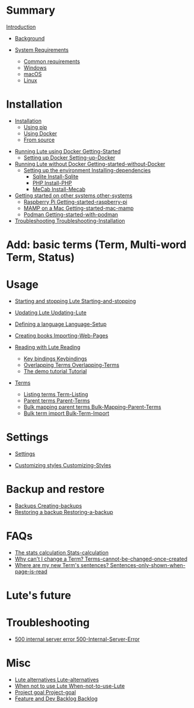 # Summary

[Introduction](intro.md)

- [Background](background.md)

- [System Requirements]()
  - [Common requirements]()
  - [Windows]()
  - [macOS]()
  - [Linux]()

# Installation

- [Installation]()
  - [Using pip]()
  - [Using Docker]()
  - [From source]()

* [Running Lute using Docker Getting-Started]()
  * [Setting up Docker Setting-up-Docker]()
* [Running Lute without Docker Getting-started-without-Docker]()
  * [Setting up the environment Installing-dependencies]()
    * [Sqlite Install-Sqlite]()
    * [PHP Install-PHP]()
    * [MeCab Install-Mecab]()
* [Getting started on other systems other-systems]()
  * [Raspberry Pi Getting-started-raspberry-pi]()
  * [MAMP on a Mac Getting-started-mac-mamp]()
  * [Podman Getting-started-with-podman]()
* [Troubleshooting Troubleshooting-Installation]()


# Add: basic terms (Term, Multi-word Term, Status)

# Usage

* [Starting and stopping Lute Starting-and-stopping]()
* [Updating Lute Updating-Lute]()

* [Defining a language Language-Setup]()
* [Creating books Importing-Web-Pages]()
* [Reading with Lute Reading]()
  * [Key bindings Keybindings]()
  * [Overlapping Terms Overlapping-Terms]()
  * [The demo tutorial Tutorial]()
* [Terms]()
  * [Listing terms Term-Listing]()
  * [Parent terms Parent-Terms]()
  * [Bulk mapping parent terms Bulk-Mapping-Parent-Terms]()
  * [Bulk term import Bulk-Term-Import]()

# Settings

- [Settings]()
* [Customizing styles Customizing-Styles]()

# Backup and restore

* [Backups Creating-backups]()
* [Restoring a backup Restoring-a-backup]()

# FAQs

* [The stats calculation Stats-calculation]()
* [Why can't I change a Term? Terms-cannot-be-changed-once-created]()
* [Where are my new Term's sentences? Sentences-only-shown-when-page-is-read]()

# Lute's future

# Troubleshooting

* [500 internal server error 500-Internal-Server-Error]()

# Misc

* [Lute alternatives Lute-alternatives]()
* [When not to use Lute When-not-to-use-Lute]()
* [Project goal Project-goal]()
* [Feature and Dev Backlog Backlog]()
